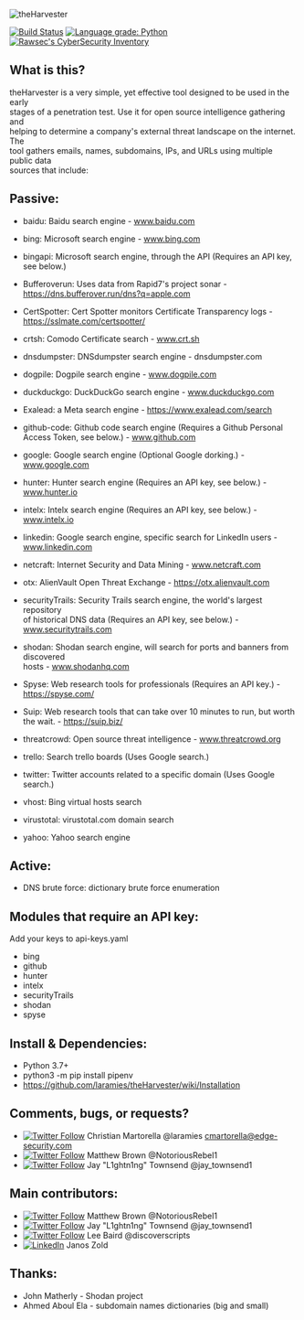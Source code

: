 ![theHarvester](https://github.com/laramies/theHarvester/blob/master/theHarvester-logo.png)

[![Build Status](https://travis-ci.com/laramies/theHarvester.svg?branch=master)](https://travis-ci.com/laramies/theHarvester) [![Language grade: Python](https://img.shields.io/lgtm/grade/python/g/laramies/theHarvester.svg?logo=lgtm&logoWidth=18)](https://lgtm.com/projects/g/laramies/theHarvester/context:python)
[![Rawsec's CyberSecurity Inventory](https://inventory.rawsec.ml/img/badges/Rawsec-inventoried-FF5050_flat_without_logo.svg)](https://inventory.rawsec.ml/)

What is this?
-------------
theHarvester is a very simple, yet effective tool designed to be used in the early<br>
stages of a penetration test. Use it for open source intelligence gathering and<br>
helping to determine a company's external threat landscape on the internet. The<br>
tool gathers emails, names, subdomains, IPs, and URLs using multiple public data<br>
sources that include:

Passive:
--------
* baidu: Baidu search engine - www.baidu.com

* bing: Microsoft search engine - www.bing.com

* bingapi: Microsoft search engine, through the API (Requires an API key, see below.)

* Bufferoverun: Uses data from Rapid7's project sonar - https://dns.bufferover.run/dns?q=apple.com

* CertSpotter: Cert Spotter monitors Certificate Transparency logs - https://sslmate.com/certspotter/

* crtsh: Comodo Certificate search - www.crt.sh

* dnsdumpster: DNSdumpster search engine - dnsdumpster.com

* dogpile: Dogpile search engine - www.dogpile.com

* duckduckgo: DuckDuckGo search engine - www.duckduckgo.com

* Exalead: a Meta search engine - https://www.exalead.com/search

* github-code: Github code search engine (Requires a Github Personal Access Token, see below.) - www.github.com

* google: Google search engine (Optional Google dorking.) - www.google.com

* hunter: Hunter search engine (Requires an API key, see below.) - www.hunter.io

* intelx: Intelx search engine (Requires an API key, see below.) - www.intelx.io

* linkedin: Google search engine, specific search for LinkedIn users - www.linkedin.com

* netcraft: Internet Security and Data Mining - www.netcraft.com

* otx: AlienVault Open Threat Exchange - https://otx.alienvault.com

* securityTrails: Security Trails search engine, the world's largest repository<br>
  of historical DNS data (Requires an API key, see below.) - www.securitytrails.com

* shodan: Shodan search engine, will search for ports and banners from discovered<br>
  hosts - www.shodanhq.com

* Spyse: Web research tools for professionals (Requires an API key.) - https://spyse.com/

* Suip: Web research tools that can take over 10 minutes to run, but worth the wait. - https://suip.biz/

* threatcrowd: Open source threat intelligence - www.threatcrowd.org

* trello: Search trello boards (Uses Google search.)

* twitter: Twitter accounts related to a specific domain (Uses Google search.)

* vhost: Bing virtual hosts search

* virustotal: virustotal.com domain search

* yahoo: Yahoo search engine


Active:
-------
* DNS brute force: dictionary brute force enumeration


Modules that require an API key:
--------------------------------
Add your keys to api-keys.yaml

* bing
* github
* hunter
* intelx
* securityTrails
* shodan
* spyse

Install & Dependencies:
-------------
* Python 3.7+
* python3 -m pip install pipenv
* https://github.com/laramies/theHarvester/wiki/Installation


Comments, bugs, or requests?
----------------------------
* [![Twitter Follow](https://img.shields.io/twitter/follow/laramies.svg?style=social&label=Follow)](https://twitter.com/laramies) Christian Martorella @laramies
cmartorella@edge-security.com
* [![Twitter Follow](https://img.shields.io/twitter/follow/NotoriousRebel1.svg?style=social&label=Follow)](https://twitter.com/NotoriousRebel1) Matthew Brown @NotoriousRebel1
* [![Twitter Follow](https://img.shields.io/twitter/follow/jay_townsend1.svg?style=social&label=Follow)](https://twitter.com/jay_townsend1) Jay "L1ghtn1ng" Townsend @jay_townsend1

Main contributors:
------------------
* [![Twitter Follow](https://img.shields.io/twitter/follow/NotoriousRebel1.svg?style=social&label=Follow)](https://twitter.com/NotoriousRebel1) Matthew Brown @NotoriousRebel1
* [![Twitter Follow](https://img.shields.io/twitter/follow/jay_townsend1.svg?style=social&label=Follow)](https://twitter.com/jay_townsend1) Jay "L1ghtn1ng" Townsend @jay_townsend1
* [![Twitter Follow](https://img.shields.io/twitter/follow/discoverscripts.svg?style=social&label=Follow)](https://twitter.com/discoverscripts) Lee Baird @discoverscripts 
* [![LinkedIn](https://static.licdn.com/scds/common/u/img/webpromo/btn_viewmy_160x25.png)](https://www.linkedin.com/in/janoszold/)  Janos Zold

Thanks:
-------
* John Matherly - Shodan project
* Ahmed Aboul Ela - subdomain names dictionaries (big and small)
